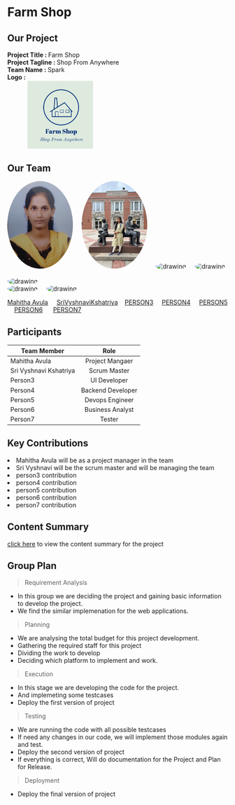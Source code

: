 # Farm Shop


## Our Project
   <strong>Project Title   :   </strong> Farm Shop<br>
   <strong>Project Tagline :   </strong>Shop From Anywhere<br>
   <strong>Team Name       :   </strong>Spark<br>
   <strong>Logo            : <br>
    &nbsp;&nbsp;&nbsp;&nbsp;&nbsp;&nbsp;&nbsp;&nbsp; &nbsp;&nbsp;&nbsp;&nbsp;  <img class='img-circle' src="Images/logo.PNG" alt="drawing" width=150px  style="border-radius:10px width=50px" />   </strong><br>
    
## Our Team

<img src="Images/MahithaAvula.jpeg" alt="drawing" width="150" height ="200" style="border-radius:50%" />    &nbsp;&nbsp;&nbsp;
<img src="Images/SriVyshnaviKshatriya.jpg" alt="drawing" width="150" height ="200" style="border-radius:50%" />   &nbsp;&nbsp;&nbsp;
<img src="Images/ADD_IMGAE_IN_FOLDER" alt="drawing" width="150" height ="200" style="border-radius:50%" />   &nbsp;&nbsp;&nbsp; 
<img src="Images/ADD_IMGAE_IN_FOLDER" alt="drawing" width="150" height ="200" style="border-radius:50%" />   &nbsp;&nbsp;&nbsp;   
<img src="Images/ADD_IMGAE_IN_FOLDER" alt="drawing" width="150" height ="200" style="border-radius:50%" />   &nbsp;&nbsp;&nbsp;   
<img src="Images/ADD_IMGAE_IN_FOLDER" alt="drawing" width="150" height ="200" style="border-radius:50%" />   &nbsp;&nbsp;&nbsp;
<img src="Images/ADD_IMGAE_IN_FOLDER" alt="drawing" width="150" height ="200" style="border-radius:50%" />   &nbsp;&nbsp;&nbsp;   


[Mahitha Avula](https://github.com/MahithaAvula25)   &nbsp;&nbsp;&nbsp; [SriVyshnaviKshatriya](https://github.com/SriVyshnaviKshatriya)   &nbsp;&nbsp;&nbsp;[PERSON3](https://github.com/ADD-YOUR-GITHUB)  &nbsp;&nbsp;&nbsp;   [PERSON4](https://github.com/ADD-YOUR-GITHUB)  &nbsp;&nbsp;&nbsp;
[PERSON5](https://github.com/ADD-YOUR-GITHUB)  &nbsp;&nbsp;&nbsp;  [PERSON6](https://github.com/ADD-YOUR-GITHUB)  &nbsp;&nbsp; &nbsp;  [PERSON7](https://github.com/ADD-YOUR-GITHUB)
 
 
## Participants
|     Team Member       | Role          | 
| -------------         |:-------------:|
| Mahitha Avula         | Project Mangaer | 
| Sri Vyshnavi Kshatriya| Scrum Master   | 
| Person3               | UI Developer     |  
| Person4               | Backend Developer |
| Person5               | Devops Engineer  | 
| Person6               | Business Analyst     |  
| Person7               | Tester |

## Key Contributions
<li>Mahitha Avula will be as a project manager in the team </li>
<li>Sri Vyshnavi will be the scrum master and will be managing the team</li>
<li>person3 contribution</li>
<li>person4 contribution</li>
<li>person5 contribution</li>
<li>person6 contribution</li>
<li>person7 contribution</li>

## Content Summary

[click here](summary.md) to view the content summary for the project

## Group Plan

> Requirement Analysis
* In this group we are deciding the project and gaining basic information to develop the project.
* We find the similar implemenation for the web applications.

> Planning
* We are analysing the total budget for this project development.
* Gathering the required staff for this project
* Dividing the work to develop
* Deciding which platform to implement and work.

> Execution
* In this stage we are developing the code for the project.
* And implemeting some testcases
* Deploy the first version of project

> Testing
* We are running the code with all possible testcases 
* If need any changes in our code, we will implement those modules again and test.
* Deploy the second version of project
* If everything is correct, Will do documentation for the Project and Plan for Release.

> Deployment
* Deploy the final version of project


   
